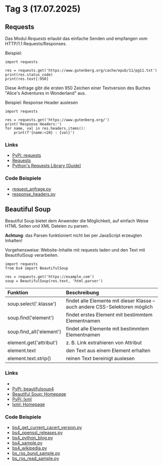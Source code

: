 # Tag 3 (17.07.2025)

## Requests
Das Modul _Requests_ erlaubt das einfache Senden und
empfangen vom HTTP/1.1 Requests/Responses.

Beispiel:  

```
import requests

res = requests.get('https://www.gutenberg.org/cache/epub/11/pg11.txt')
print(res.status_code)
print(res.text[:950]
```

Diese Anfrage gibt die ersten 950 Zeichen einer Textversion
des Buches "Alice's Adventures in Wonderland" aus.

Beispiel: Response Header auslesen  

```
import requests

res = requests.get('https://www.gutenberg.org/')
print('Response Headers:')
for name, val in res.headers.items():
    print(f'{name:<20} : {val}')
```

### Links
* [PyPi: requests](https://pypi.org/project/requests/)
* [Requests](https://requests.readthedocs.io/en/latest/)
* [Python's Requests Library (Guide)](https://realpython.com/python-requests/)

### Code Beispiele

* [request_anfrage.py](https://raw.githubusercontent.com/maroph/mvhs_python_automatisierung_scripting/main/sources/tag3/request_anfrage.py)
* [response_headers.py](https://raw.githubusercontent.com/maroph/mvhs_python_automatisierung_scripting/main/sources/tag3/response_headers.py)

## Beautiful Soup
Beautiful Soup bietet dem Anwender die Möglichkeit, auf 
einfach Weise HTML Seiten und XML Dateien zu parsen.

**Achtung**: das Parsen funktioniert nicht bei per
JavaScript erzeugten Inhalten!

Vorgehensweise: Website-Inhalte mit requests laden und
den Text mit BeautifulSoup verarbeiten.

```
import requests
from bs4 import BeautifulSoup

res = requests.get('https://example.com')
soup = BeautifulSoup(res.text, 'html.parser')
```

| Funktion                 | Beschreibung                                                                |
|:-------------------------|:----------------------------------------------------------------------------|
| soup.select('.klasse')   | findet alle Elemente mit dieser Klasse – auch andere CSS-Selektoren möglich |
| soup.find('element')     | findet erstes Element mit bestimmtem Elementnamen                           |
| soup.find_all('element') | findet alle Elemente mit bestimmtem Elementnamen                            |
| element.get('attribut')  | z. B. Link extrahieren von Attribut                                         |
| element.text             | den Text aus einem Element erhalten                                         |
| element.text.strip()     | reinen Text bereinigt auslesen                                              |

### Links
* 
* [PyPi: beautifulsoup4](https://pypi.org/project/beautifulsoup4/)
* [Beautiful Soup: Homepage](https://www.crummy.com/software/BeautifulSoup/)
* [PyPi: lxml](https://pypi.org/project/lxml/)
* [lxml: Homepage](https://lxml.de/)

### Code Beispiele

* [bs4_get_current_cacert_version.py](https://raw.githubusercontent.com/maroph/mvhs_python_automatisierung_scripting/main/sources/tag3/bs4_get_current_cacert_version.py)
* [bs4_openssl_releases.py](https://raw.githubusercontent.com/maroph/mvhs_python_automatisierung_scripting/main/sources/tag3/bs4_openssl_releases.py)
* [bs4_python_blog.py](https://raw.githubusercontent.com/maroph/mvhs_python_automatisierung_scripting/main/sources/tag3/bs4_python_blog.py)
* [bs4_sample.py](https://raw.githubusercontent.com/maroph/mvhs_python_automatisierung_scripting/main/sources/tag3/bs4_sample.py)
* [bs4_wikipedia.py](https://raw.githubusercontent.com/maroph/mvhs_python_automatisierung_scripting/main/sources/tag3/bs4_wikipedia.py)
* [bs_rss_bund_sample.py](https://raw.githubusercontent.com/maroph/mvhs_python_automatisierung_scripting/main/sources/tag3/bs_rss_bund_sample.py)
* [bs_rss_read_sample.py](https://raw.githubusercontent.com/maroph/mvhs_python_automatisierung_scripting/main/sources/tag3/bs_rss_read_sample.py)
